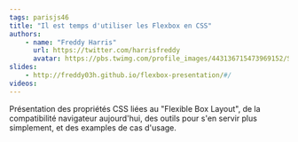 ```yaml
---
tags: parisjs46
title: "Il est temps d'utiliser les Flexbox en CSS"
authors:
    - name: "Freddy Harris"
      url: https://twitter.com/harrisfreddy
      avatar: https://pbs.twimg.com/profile_images/443136715473969152/S3YgCBrA_400x400.jpeg
slides:
    - http://freddy03h.github.io/flexbox-presentation/#/
videos:
---
```

Présentation des propriétés CSS liées au "Flexible Box Layout", de la compatibilité navigateur aujourd'hui, des outils pour s'en servir plus simplement, et des examples de cas d'usage.
